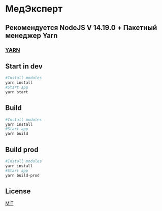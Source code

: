 # МедЭксперт
## Рекомендуется NodeJS V 14.19.0 + Пакетный менеджер Yarn
### [YARN](https://classic.yarnpkg.com/lang/en/docs/install/)
## Start in dev
```bash
#Install modules
yarn install
#Start app
yarn start
```
## Build
```bash
#Install modules
yarn install
#Start app
yarn build
```
## Build prod
```bash
#Install modules
yarn install
#Start app
yarn build-prod
```

## License
[MIT](https://choosealicense.com/licenses/mit/)


